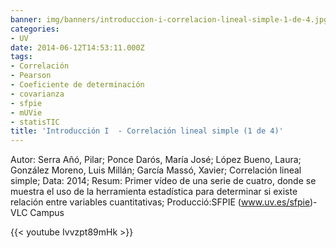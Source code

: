 ```yaml
---
banner: img/banners/introduccion-i-correlacion-lineal-simple-1-de-4.jpg
categories:
- UV
date: 2014-06-12T14:53:11.000Z
tags:
- Correlación
- Pearson
- Coeficiente de determinación
- covarianza
- sfpie
- mUVie
- statisTIC
title: 'Introducción I  - Correlación lineal simple (1 de 4)'
---
```


Autor: Serra Añó, Pilar; Ponce Darós, María José; López Bueno, Laura; González Moreno, Luis Millán; García Massó, Xavier; Correlación lineal simple; Data: 2014; Resum: Primer vídeo de una serie de cuatro, donde se muestra el uso de la herramienta estadística para determinar si existe relación entre variables cuantitativas; Producció:SFPIE (www.uv.es/sfpie)-VLC Campus 

{{< youtube Ivvzpt89mHk >}}
